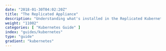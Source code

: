 ```yaml
---
date: "2018-01-30T04:02:20Z"
title: "The Replicated Appliance"
description: "Understanding what's installed in the Replicated Kubernetes Appliance and how to use it"
weight: "11002"
categories: [ "Kubernetes Guide" ]
index: "guides/kubernetes"
type: "guide"
gradient: "kubernetes"
---
```



